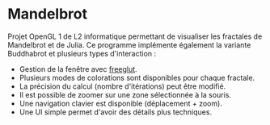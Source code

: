 # Mandelbrot

Projet OpenGL 1 de L2 informatique permettant de visualiser les fractales de Mandelbrot et de Julia.
Ce programme implémente également la variante Buddhabrot et plusieurs types d'interaction :

* Gestion de la fenêtre avec [freeglut](http://freeglut.sourceforge.net/).
* Plusieurs modes de colorations sont disponibles pour chaque fractale.
* La précision du calcul (nombre d'itérations) peut être modifié.
* Il est possible de zoomer sur une zone sélectionnée à la souris.
* Une navigation clavier est disponible (déplacement + zoom).
* Une UI simple permet d'avoir des détails plus techniques.
